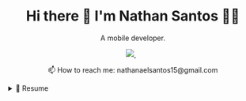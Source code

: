 <h1 align='center'>
  Hi there 👋 I'm Nathan Santos 👨‍💻
</h1>

<p align='center'>
  A mobile developer.
</p>



<p align='center'>  
  <a href="https://www.linkedin.com/in/nathanael-santos/">
    <img src="https://img.shields.io/badge/linkedin-%230077B5.svg?&style=for-the-badge&logo=linkedin&logoColor=white" />
  </a>&nbsp;&nbsp; 
</p>

<p align='center'>
  📫 How to reach me: <a>nathanaelsantos15@gmail.com</a>
</p>

<details>
  <summary>📃 Resume</summary>


## 🧑‍🏫 Education
 
<img align="right" src="https://img.shields.io/badge/PHP-777BB4?style=for-the-badge&logo=php&logoColor=white" />
<img align="right" src="https://img.shields.io/badge/CodeIgniter-%23EF4223.svg?style=for-the-badge&logo=codeIgniter&logoColor=white" />
<img align="right" src="https://img.shields.io/badge/bootstrap-%23563D7C.svg?style=for-the-badge&logo=bootstrap&logoColor=white" />
<img align="right" src="https://img.shields.io/badge/MariaDB-003545?style=for-the-badge&logo=mariadb&logoColor=white" />
<img align="right" src="https://img.shields.io/badge/Xampp-F37623?style=for-the-badge&logo=xampp&logoColor=white)" />
 
- 💻 **Web Development**\
📆 2020 - 2022\
🤜 IT Team Leader - 2022\
🏢 **Federal University of Sergipe** - Sergipe/SE, Brazil

 <img align="right" src="img/sql-server.png" style="width: 90px;" />
 
- 💻 **Monitor de Banco de Dados**\
📆 2022-2023\
 T-SQL\
 SQL-Server\
**Federal University of Sergipe** - Sergipe/SE, Brazil
  

## 📜 Certification

![](img/oracle_database.jpg)
<img align="right" src="https://img.shields.io/badge/Oracle-F80000?style=for-the-badge&logo=Oracle&logoColor=white"/>
  
  
## Experience

<img align="right" src="https://img.shields.io/badge/Java-ED8B00?style=for-the-badge&logo=java&logoColor=white" />
 

<img align="right" src="https://img.shields.io/badge/Google_Cloud-4285F4?style=for-the-badge&logo=google-cloud&logoColor=white" />

- 👨‍💻 **Desktop Software**\
📆 2019\
📍 **Mineral water distributor** - Sergipe/SE, Brazil
  https://github.com/NathanaelSantos/aplicacao_kreison
  
  
